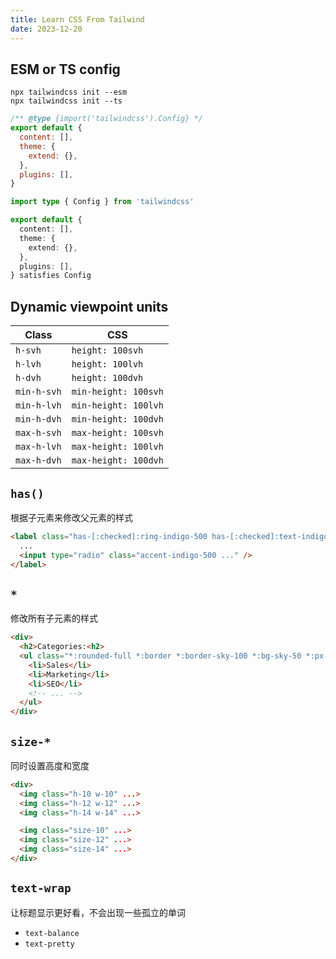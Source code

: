 ```yaml
---
title: Learn CSS From Tailwind
date: 2023-12-20
---
```


## ESM or TS config

```
npx tailwindcss init --esm
npx tailwindcss init --ts
```


```js
/** @type {import('tailwindcss').Config} */
export default {
  content: [],
  theme: {
    extend: {},
  },
  plugins: [],
}
```


```ts
import type { Config } from 'tailwindcss'

export default {
  content: [],
  theme: {
    extend: {},
  },
  plugins: [],
} satisfies Config
```


## Dynamic viewpoint units

|Class|CSS|
|---|---|
|`h-svh`|`height: 100svh`|
|`h-lvh`|`height: 100lvh`|
|`h-dvh`|`height: 100dvh`|
|`min-h-svh`|`min-height: 100svh`|
|`min-h-lvh`|`min-height: 100lvh`|
|`min-h-dvh`|`min-height: 100dvh`|
|`max-h-svh`|`max-height: 100svh`|
|`max-h-lvh`|`max-height: 100lvh`|
|`max-h-dvh`|`max-height: 100dvh`|


## `has()`

根据子元素来修改父元素的样式

```html
<label class="has-[:checked]:ring-indigo-500 has-[:checked]:text-indigo-900 has-[:checked]:bg-indigo-50 ..">
  ...
  <input type="radio" class="accent-indigo-500 ..." />
</label>
```


## `*`

修改所有子元素的样式

```html
<div>
  <h2>Categories:<h2>
  <ul class="*:rounded-full *:border *:border-sky-100 *:bg-sky-50 *:px-2 *:py-0.5 dark:text-sky-300 dark:*:border-sky-500/15 dark:*:bg-sky-500/10 ...">
    <li>Sales</li>
    <li>Marketing</li>
    <li>SEO</li>
    <!-- ... -->
  </ul>
</div>
```


## `size-*`

同时设置高度和宽度

```html
<div>
  <img class="h-10 w-10" ...>
  <img class="h-12 w-12" ...>
  <img class="h-14 w-14" ...>

  <img class="size-10" ...>
  <img class="size-12" ...>
  <img class="size-14" ...>
</div>
```


## `text-wrap`

让标题显示更好看，不会出现一些孤立的单词

- `text-balance` 
- `text-pretty`

